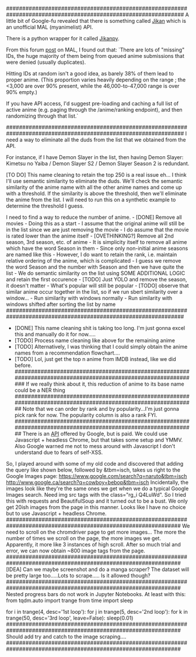 ###############################################################################################################
A little bit of Google-fu revealed that there is something called [Jikan](https://jikan.moe/) which is an unofficial
MAL (myanimelist) API.  

There is a python wrapper for it called [Jikanpy](https://github.com/abhinavk99/jikanpy).

From this forum [post](https://myanimelist.net/forum/?topicid=2000753) on MAL, I found out that: 
`There are lots of "missing" IDs, the huge majority of them being from queued anime submissions that were denied 
(usually duplicates).

Hitting IDs at random isn't a good idea, as barely 38% of them lead to proper anime. (This proportion varies 
heavily depending on the range ; the <3,000 are over 90% present, while the 46,000-to-47,000 range is over 90% empty.)

If you have API access, I'd suggest pre-loading and caching a full list of active anime (e.g. paging through the 
/anime/ranking endpoint), and then randomizing through that list.`

###############################################################################################################
I need a way to eliminate all the duds from the list that we obtained from the API.

For instance, if I have Demon Slayer in the list, then having Demon Slayer: Kimetsu no Yaiba / Demon Slayer S2 /
Demon Slayer Season 2 is redundant.

[TO DO] This name cleaning to retain the top 250 is a real issue eh...
I think I'll use semantic similarity to eliminate the duds.
We'll check the semantic similarity of the anime name with all the other anime names and come up with a threshold.
If the similarity is above the threshold, then we'll eliminate the anime from the list.
I will need to run this on a synthetic example to determine the threshold I guess.

I need to find a way to reduce the number of anime.
    - [DONE] Remove all movies
        - Doing this as a start
        - I assume that the original anime will still be in the list since we are just removing the movie
        - I do assume that the movie is rated lower than the anime itself
    - [OVETHINKING?] Remove all 2nd season, 3rd season, etc. of anime
        - It is simplicity itself to remove all anime which have the word Season in them
        - Since only non-initial anime seasons are named like this
        - However, I do want to retain the rank, i.e. maintain relative ordering of the anime, which is complicated
        - I guess we remove the word Season and the number with Season and then we have quite the list
        - We do semantic similarity on the list using SOME ADDITIONAL LOGIC and retain the first occurence
    - [TODO] Just YOLO and remove the season, it doesn't matter
        - What's popular will still be popular
    - [TODO] observe that similar anime occur together in the list, so if we run sbert similarity over a window...
        - Run similarity with windows normally
        - Run similarity with windows shifted after sorting the list by name
###############################################################################################################
- [DONE] This name cleaning shit is taking too long. I'm just gonna excel this and manually do it for now.....
- [TODO] Process name cleaning like above for the remaining anime
- [TODO] Alternatively, I was thinking that I could simply obtain the anime names from a recommendation flowchart....
- [TODO] Lol, just get the top n anime from IMDB instead, like we did before.
###############################################################################################################
If we really think about it, this reduction of anime to its base name could be a NER thing
##############################################################################################################
Note that we can order by rank and by popularity...I'm just gonna pick rank for now. The popularity column is also a rank FYI.
##############################################################################################################
There is an [API](https://pypi.org/project/Google-Images-Search/) offered by Google, but is paid.
We could use Javascript + headless Chrome, but that takes some setup and YMMV.
Also Google warned me not to mess around with Javascript I don't understand due to fears of self-XSS.

So, I played around with some of my old code and discovered that adding the query like shown below, followed by &tbm=isch, takes us right to the Google Images page:
    https://www.google.com/search?q=naruto&tbm=isch
    http://www.google.ca/search?q=cowboy+bebop&tbm=isch
Incidentally, the images look like they're the same ones we get when we do a typical Google Images search.
Need img src tags with the class="rg_i Q4LuWd".
So I tried this with requests and BeautifulSoup and it turned out to be a bust. We only get 20ish images from the page in this manner. Looks like I have no choice but to use Javascript + headless Chrome.
##############################################################################################################
We need to scroll on the chromdriver page to get more images...
The more the number of times we scroll on the page, the more images we get. Apparently, it more like 3 instances of high scroll.
After so much trial and error, we can now obtain ~800 image tags from the page.
##############################################################################################################
[IDEA] Can we maybe screenshot and do a manga scraper? The dataset will be pretty large too.....Lots to scrape.....
Is it allowed though?
##############################################################################################################
Nested progress bars do not work in Jupyter Notebooks. At least with this:
from tqdm.auto import trange
from time import sleep

for i in trange(4, desc='1st loop'):
    for j in trange(5, desc='2nd loop'):
        for k in trange(50, desc='3rd loop', leave=False):
            sleep(0.01)
##############################################################################################################
Should add try and catch to the image scraping....
##############################################################################################################